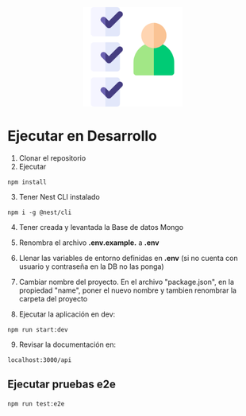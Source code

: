 <p align="center">
<img src="./public/img/seguro.png" width="200" alt="Nest Logo" />
</p>

# Ejecutar en Desarrollo
1. Clonar el repositorio
2. Ejecutar
```
npm install
```
3. Tener Nest CLI instalado
```
npm i -g @nest/cli
```
4. Tener creada y levantada la Base de datos Mongo
5. Renombra el archivo __.env.example.__ a __.env__
6. Llenar las variables de entorno definidas en __.env__ (si no cuenta con usuario y contraseña en la DB no las ponga)
7. Cambiar nombre del proyecto. En el archivo "package.json", en la propiedad "name", poner el nuevo nombre y tambien renombrar la carpeta del proyecto
 
8. Ejecutar la aplicación en dev:
```
npm run start:dev
```
9. Revisar la documentación en: 
```
localhost:3000/api
```

## Ejecutar pruebas e2e
```
npm run test:e2e
```
